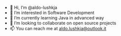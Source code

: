 - 👋 Hi, I’m @aldo-lushkja
- 👀 I’m interested in Software Development
- 🌱 I’m currently learning Java in advanced way
- 💞️ I’m looking to collaborate on open source projects 
- 📫 You can reach me at aldo.lushkja@outlook.it

<!---
aldo-lushkja/aldo-lushkja is a ✨ special ✨ repository because its `README.md` (this file) appears on your GitHub profile.
You can click the Preview link to take a look at your changes.
--->
